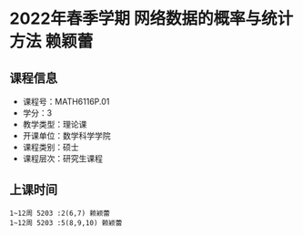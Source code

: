 # 2022年春季学期 网络数据的概率与统计方法 赖颖蕾






## 课程信息

- 课程号：MATH6116P.01
- 学分：3
- 教学类型：理论课
- 开课单位：数学科学学院
- 课程类别：硕士
- 课程层次：研究生课程

## 上课时间

```
1~12周 5203 :2(6,7) 赖颖蕾
1~12周 5203 :5(8,9,10) 赖颖蕾
```

